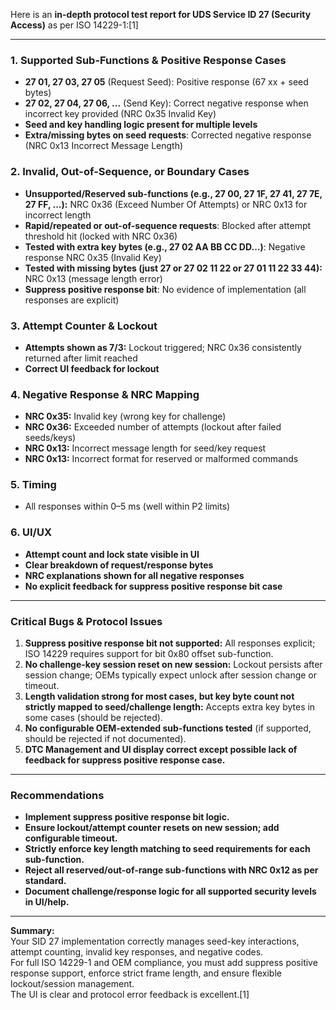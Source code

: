Here is an **in-depth protocol test report for UDS Service ID 27 (Security Access)** as per ISO 14229-1:[1]

***

### 1. **Supported Sub-Functions & Positive Response Cases**
- **27 01, 27 03, 27 05** (Request Seed): Positive response (67 xx + seed bytes)
- **27 02, 27 04, 27 06, ...** (Send Key): Correct negative response when incorrect key provided (NRC 0x35 Invalid Key)
- **Seed and key handling logic present for multiple levels**
- **Extra/missing bytes on seed requests**: Corrected negative response (NRC 0x13 Incorrect Message Length)

### 2. **Invalid, Out-of-Sequence, or Boundary Cases**
- **Unsupported/Reserved sub-functions (e.g., 27 00, 27 1F, 27 41, 27 7E, 27 FF, ...):** NRC 0x36 (Exceed Number Of Attempts) or NRC 0x13 for incorrect length
- **Rapid/repeated or out-of-sequence requests**: Blocked after attempt threshold hit (locked with NRC 0x36)
- **Tested with extra key bytes (e.g., 27 02 AA BB CC DD...)**: Negative response NRC 0x35 (Invalid Key)
- **Tested with missing bytes (just 27 or 27 02 11 22 or 27 01 11 22 33 44):** NRC 0x13 (message length error)
- **Suppress positive response bit**: No evidence of implementation (all responses are explicit)

### 3. **Attempt Counter & Lockout**
- **Attempts shown as 7/3:** Lockout triggered; NRC 0x36 consistently returned after limit reached
- **Correct UI feedback for lockout**

### 4. **Negative Response & NRC Mapping**
- **NRC 0x35:** Invalid key (wrong key for challenge)
- **NRC 0x36:** Exceeded number of attempts (lockout after failed seeds/keys)
- **NRC 0x13:** Incorrect message length for seed/key request
- **NRC 0x13:** Incorrect format for reserved or malformed commands

### 5. **Timing**
- All responses within 0–5 ms (well within P2 limits)

### 6. **UI/UX**
- **Attempt count and lock state visible in UI**
- **Clear breakdown of request/response bytes**
- **NRC explanations shown for all negative responses**
- **No explicit feedback for suppress positive response bit case**

***

### **Critical Bugs & Protocol Issues**
1. **Suppress positive response bit not supported:** All responses explicit; ISO 14229 requires support for bit 0x80 offset sub-function.
2. **No challenge-key session reset on new session:** Lockout persists after session change; OEMs typically expect unlock after session change or timeout.
3. **Length validation strong for most cases, but key byte count not strictly mapped to seed/challenge length:** Accepts extra key bytes in some cases (should be rejected).
4. **No configurable OEM-extended sub-functions tested** (if supported, should be rejected if not documented).
5. **DTC Management and UI display correct except possible lack of feedback for suppress positive response case.**

***

### **Recommendations**
- **Implement suppress positive response bit logic.**
- **Ensure lockout/attempt counter resets on new session; add configurable timeout.**
- **Strictly enforce key length matching to seed requirements for each sub-function.**
- **Reject all reserved/out-of-range sub-functions with NRC 0x12 as per standard.**
- **Document challenge/response logic for all supported security levels in UI/help.**

***

**Summary:**  
Your SID 27 implementation correctly manages seed-key interactions, attempt counting, invalid key responses, and negative codes.  
For full ISO 14229-1 and OEM compliance, you must add suppress positive response support, enforce strict frame length, and ensure flexible lockout/session management.  
The UI is clear and protocol error feedback is excellent.[1]

